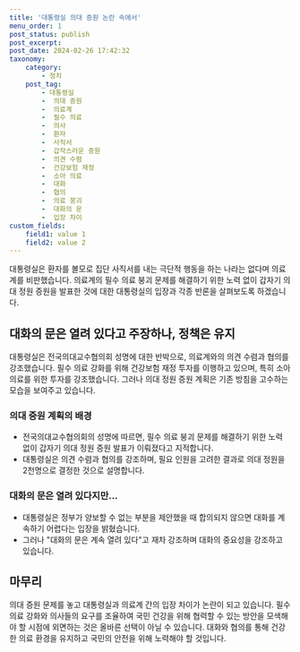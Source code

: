 ```yaml
---
title: '대통령실 의대 증원 논란 속에서'
menu_order: 1
post_status: publish
post_excerpt: 
post_date: 2024-02-26 17:42:32
taxonomy:
    category:
        - 정치
    post_tag:
        - 대통령실
        -  의대 증원
        -  의료계
        -  필수 의료
        -  의사
        -  환자
        -  사직서
        -  갑작스러운 증원
        -  의견 수렴
        -  건강보험 재정
        -  소아 의료
        -  대화
        -  협의
        -  의료 붕괴
        -  대화의 문
        -  입장 차이
custom_fields:
    field1: value 1
    field2: value 2
---
```


대통령실은 환자를 볼모로 집단 사직서를 내는 극단적 행동을 하는 나라는 없다며 의료계를 비판했습니다. 의료계의 필수 의료 붕괴 문제를 해결하기 위한 노력 없이 갑자기 의대 정원 증원을 발표한 것에 대한 대통령실의 입장과 각종 반론을 살펴보도록 하겠습니다.
## 대화의 문은 열려 있다고 주장하나, 정책은 유지
대통령실은 전국의대교수협의회 성명에 대한 반박으로, 의료계와의 의견 수렴과 협의를 강조했습니다. 필수 의료 강화를 위해 건강보험 재정 투자를 이행하고 있으며, 특히 소아 의료를 위한 투자를 강조했습니다. 그러나 의대 정원 증원 계획은 기존 방침을 고수하는 모습을 보여주고 있습니다. 
### 의대 증원 계획의 배경
- 전국의대교수협의회의 성명에 따르면, 필수 의료 붕괴 문제를 해결하기 위한 노력 없이 갑자기 의대 정원 증원 발표가 이뤄졌다고 지적합니다.
- 대통령실은 의견 수렴과 협의를 강조하며, 필요 인원을 고려한 결과로 의대 정원을 2천명으로 결정한 것으로 설명합니다.
### 대화의 문은 열려 있다지만...
- 대통령실은 정부가 양보할 수 없는 부분을 제안했을 때 합의되지 않으면 대화를 계속하기 어렵다는 입장을 밝혔습니다.
- 그러나 "대화의 문은 계속 열려 있다"고 재차 강조하며 대화의 중요성을 강조하고 있습니다.
## 마무리
의대 증원 문제를 놓고 대통령실과 의료계 간의 입장 차이가 논란이 되고 있습니다. 필수 의료 강화와 의사들의 요구를 조율하여 국민 건강을 위해 협력할 수 있는 방안을 모색해야 할 시점에 외면하는 것은 올바른 선택이 아닐 수 있습니다. 대화와 협의를 통해 건강한 의료 환경을 유지하고 국민의 안전을 위해 노력해야 할 것입니다.
